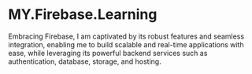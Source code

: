 # MY.Firebase.Learning
Embracing Firebase, I am captivated by its robust features and seamless integration, enabling me to build scalable and real-time applications with ease, while leveraging its powerful backend services such as authentication, database, storage, and hosting.
